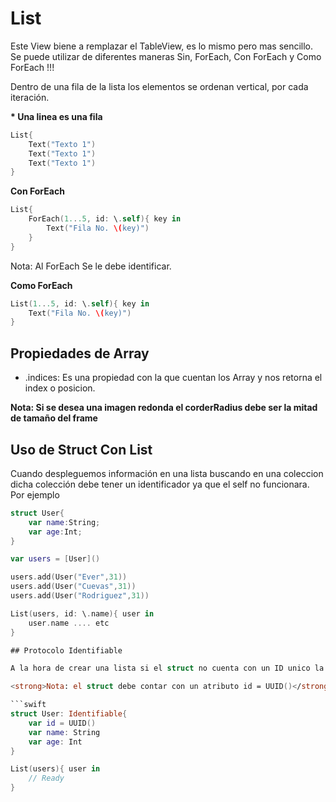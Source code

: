 # List

Este View biene a remplazar el TableView, es lo mismo pero mas sencillo. Se puede utilizar de diferentes maneras Sin, ForEach, Con ForEach y Como ForEach !!!

Dentro de una fila de la lista los elementos se ordenan vertical, por cada iteración.

<strong>* Una linea es una fila</strong>


```swift
List{
	Text("Texto 1")
	Text("Texto 1")
	Text("Texto 1")
}
```

<strong>Con ForEach</strong>

```swift
List{
	ForEach(1...5, id: \.self){ key in
		Text("Fila No. \(key)")
	}
}
```

Nota: Al ForEach Se le debe identificar.

<strong>Como ForEach</strong>

```swift
List(1...5, id: \.self){ key in
	Text("Fila No. \(key)")
}
```

## Propiedades de Array

- .indices: Es una propiedad con la que cuentan los Array y nos retorna el index o posicion.

<strong>Nota: Si se desea una imagen redonda el corderRadius debe ser la mitad de tamaño del frame</strong>

## Uso de Struct Con List

Cuando despleguemos información en una lista buscando en una coleccion dicha colección debe tener un identificador ya que el self no funcionara. Por ejemplo

```swift
struct User{
	var name:String;
	var age:Int;
}

var users = [User]()

users.add(User("Ever",31))
users.add(User("Cuevas",31))
users.add(User("Rodriguez",31))

List(users, id: \.name){ user in
	user.name .... etc
}

## Protocolo Identifiable

A la hora de crear una lista si el struct no cuenta con un ID unico la lista va a dar error por ello se recomienda utilizar el protocolo ```Identifiable``` y con esto la lista ya no necesita el parametro ID:

<strong>Nota: el struct debe contar con un atributo id = UUID()</strong>

```swift
struct User: Identifiable{
	var id = UUID()
	var name: String
	var age: Int
}

List(users){ user in
	// Ready
}
```

